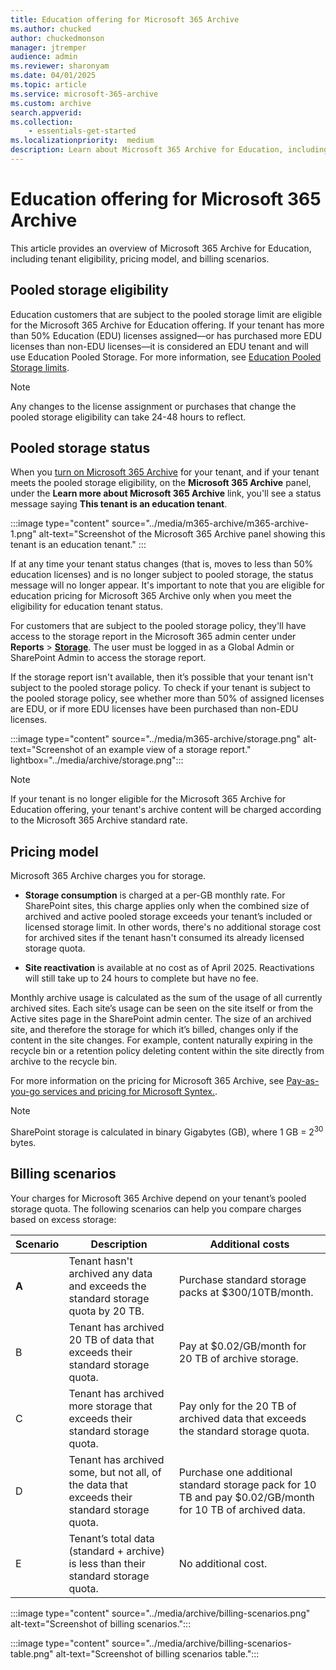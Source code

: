 ```yaml
---
title: Education offering for Microsoft 365 Archive
ms.author: chucked
author: chuckedmonson
manager: jtremper
audience: admin
ms.reviewer: sharonyam
ms.date: 04/01/2025
ms.topic: article
ms.service: microsoft-365-archive
ms.custom: archive
search.appverid:
ms.collection:
    - essentials-get-started
ms.localizationpriority:  medium
description: Learn about Microsoft 365 Archive for Education, including tenant eligibility, pricing model, and billing scenarios. 
---
```


# Education offering for Microsoft 365 Archive

This article provides an overview of Microsoft 365 Archive for Education, including tenant eligibility, pricing model, and billing scenarios.

## Pooled storage eligibility

Education customers that are subject to the pooled storage limit are eligible for the Microsoft 365 Archive for Education offering. If your tenant has more than 50% Education (EDU) licenses assigned—or has purchased more EDU licenses than non-EDU licenses—it is considered an EDU tenant and will use Education Pooled Storage. For more information, see [Education Pooled Storage limits](/office365/servicedescriptions/office-365-platform-service-description/office-365-education#education-pooled-storage-limits).

> [!NOTE]
> Any changes to the license assignment or purchases that change the pooled storage eligibility can take 24-48 hours to reflect.

## Pooled storage status

When you [turn on Microsoft 365 Archive](archive-setup.md#set-up-microsoft-365-archive-1) for your tenant, and if your tenant meets the pooled storage eligibility, on the **Microsoft 365 Archive** panel, under the **Learn more about Microsoft 365 Archive** link, you'll see a status message saying **This tenant is an education tenant**.

:::image type="content" source="../media/m365-archive/m365-archive-1.png" alt-text="Screenshot of the Microsoft 365 Archive panel showing this tenant is an education tenant." :::

If at any time your tenant status changes (that is, moves to less than 50% education licenses) and is no longer subject to pooled storage, the status message will no longer appear. It's important to note that you are eligible for education pricing for Microsoft 365 Archive only when you meet the eligibility for education tenant status.

For customers that are subject to the pooled storage policy, they'll have access to the storage report in the Microsoft 365 admin center under **Reports** > **[Storage](https://admin.microsoft.com/Adminportal/Home#/storagemanagement)**. The user must be logged in as a Global Admin or SharePoint Admin to access the storage report.

If the storage report isn't available, then it’s possible that your tenant isn't subject to the pooled storage policy. To check if your tenant is subject to the pooled storage policy, see whether more than 50% of assigned licenses are EDU, or if more EDU licenses have been purchased than non-EDU licenses.

:::image type="content" source="../media/m365-archive/storage.png" alt-text="Screenshot of an example view of a storage report." lightbox="../media/archive/storage.png":::

> [!NOTE]
> If your tenant is no longer eligible for the Microsoft 365 Archive for Education offering, your tenant's archive content will be charged according to the Microsoft 365 Archive standard rate.

## Pricing model

Microsoft 365 Archive charges you for storage.

- **Storage consumption** is charged at a per-GB monthly rate. For SharePoint sites, this charge applies only when the combined size of archived and active pooled storage exceeds your tenant’s included or licensed storage limit. In other words, there's no additional storage cost for archived sites if the tenant hasn't consumed its already licensed storage quota.

- **Site reactivation** is available at no cost as of April 2025.  Reactivations will still take up to 24 hours to complete but have no fee.

Monthly archive usage is calculated as the sum of the usage of all currently archived sites. Each site’s usage can be seen on the site itself or from the Active sites page in the SharePoint admin center. The size of an archived site, and therefore the storage for which it’s billed, changes only if the content in the site changes. For example, content naturally expiring in the recycle bin or a retention policy deleting content within the site directly from archive to the recycle bin.

For more information on the pricing for Microsoft 365 Archive, see [Pay-as-you-go services and pricing for Microsoft Syntex.](../syntex/syntex-pay-as-you-go-services.md).

> [!NOTE]
> SharePoint storage is calculated in binary Gigabytes (GB), where 1 GB = 2<sup>30</sup> bytes.

## Billing scenarios

Your charges for Microsoft 365 Archive depend on your tenant’s pooled storage quota. The following scenarios can help you compare charges based on excess storage:


|Scenario  |Description  |Additional costs  |
|---------|---------|---------|
|**A**   | Tenant hasn't archived any data and exceeds the standard storage quota by 20 TB.        | Purchase standard storage packs at $300/10TB/month.         |
|B    |  Tenant has archived 20 TB of data that exceeds their standard storage quota.       | Pay at $0.02/GB/month for 20 TB of archive storage.        |
|C     |Tenant has archived more storage that exceeds their standard storage quota.         |Pay only for the 20 TB of archived data that exceeds the standard storage quota.         |
|D     | Tenant has archived some, but not all, of the data that exceeds their standard storage quota.        | Purchase one additional standard storage pack for 10 TB and pay $0.02/GB/month for 10 TB of archived data.        |
|E     |Tenant’s total data (standard + archive) is less than their standard storage quota.         |  No additional cost.       |

:::image type="content" source="../media/archive/billing-scenarios.png" alt-text="Screenshot of billing scenarios.":::

:::image type="content" source="../media/archive/billing-scenarios-table.png" alt-text="Screenshot of billing scenarios table.":::